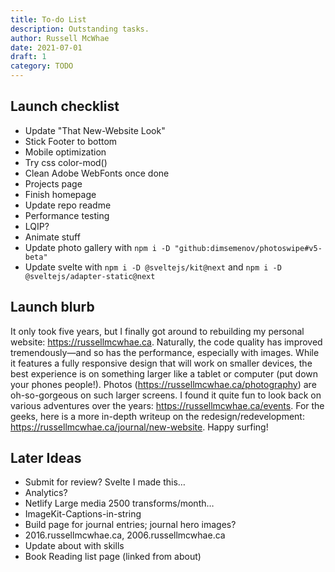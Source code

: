 ```yaml
---
title: To-do List
description: Outstanding tasks.
author: Russell McWhae
date: 2021-07-01
draft: 1
category: TODO
---
```


## Launch checklist

-   Update "That New-Website Look"
-   Stick Footer to bottom
-   Mobile optimization
-   Try css color-mod()
-   Clean Adobe WebFonts once done
-   Projects page
-   Finish homepage
-   Update repo readme
-   Performance testing
-   LQIP?
-   Animate stuff
-   Update photo gallery with `npm i -D "github:dimsemenov/photoswipe#v5-beta"`
-   Update svelte with `npm i -D @sveltejs/kit@next` and `npm i -D @sveltejs/adapter-static@next`

## Launch blurb

It only took five years, but I finally got around to rebuilding my personal website: https://russellmcwhae.ca. Naturally, the code quality has improved tremendously—and so has the performance, especially with images. While it features a fully responsive design that will work on smaller devices, the best experience is on something larger like a tablet or computer (put down your phones people!). Photos (https://russellmcwhae.ca/photography) are oh-so-gorgeous on such larger screens. I found it quite fun to look back on various adventures over the years: https://russellmcwhae.ca/events. For the geeks, here is a more in-depth writeup on the redesign/redevelopment: https://russellmcwhae.ca/journal/new-website. Happy surfing!

## Later Ideas

-   Submit for review? Svelte I made this…
-   Analytics?
-   Netlify Large media 2500 transforms/month…
-   ImageKit-Captions-in-string
-   Build <category> page for journal entries; journal hero images?
-   2016.russellmcwhae.ca, 2006.russellmcwhae.ca
-   Update about with skills
-   Book Reading list page (linked from about)
